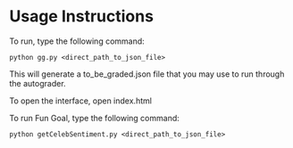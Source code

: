Usage Instructions
==================

To run, type the following command:

	python gg.py <direct_path_to_json_file>

This will generate a to_be_graded.json file that you may use to run through the autograder.

To open the interface, open index.html

To run Fun Goal, type the following command:

    python getCelebSentiment.py <direct_path_to_json_file>
